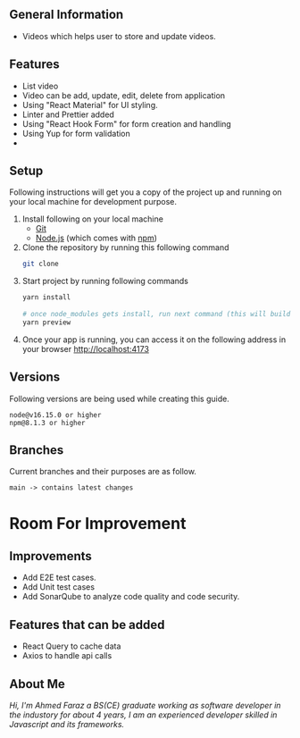 ## General Information
- Videos which helps user to store and update videos.

## Features
- List video
- Video can be add, update, edit, delete from application
- Using "React Material" for UI styling.
- Linter and Prettier added
- Using "React Hook Form" for form creation and handling
- Using Yup for form validation
- 

## Setup

Following instructions will get you a copy of the project up and running on your local machine for development purpose.

1. Install following on your local machine
	-  	[Git](https://git-scm.com)
	- [Node.js](https://nodejs.org/en/download/) (which comes with [npm](http://npmjs.com))
2. Clone the repository by running this following command
	```bash
	git clone 
	```
3. Start project by running following commands
	```bash
	yarn install
		
	# once node_modules gets install, run next command (this will build your app for production and locally preview production build)
	yarn preview
	```
4. Once your app is running, you can access it on the following address in your browser
	[http://localhost:4173](http://localhost:4173)

## Versions
Following versions are being used while creating this guide. 
```
node@v16.15.0 or higher
npm@8.1.3 or higher
```

## Branches
Current branches and their purposes are as follow.
```
main -> contains latest changes

```

# Room For Improvement

## Improvements
- Add E2E test cases.
- Add Unit test cases
- Add SonarQube to analyze code quality and code security.
## Features that can be added
- React Query to cache data
- Axios to handle api calls 

## About Me

_Hi, I'm Ahmed Faraz a BS(CE) graduate working as software developer in the industory for about 4 years, I am an experienced developer skilled in Javascript and its frameworks._